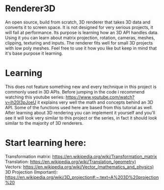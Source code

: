 # Renderer3D
  An open source, build from scratch, 3D renderer that takes 3D data and converts it to screen space.
It is not designed for very serious projects, it will fail at performance. Its purpose is learning how an 3D API handles data. 
Using it you can learn about matrix projection, rotation, cameras, meshes, clipping, texturing and inputs. The renderer fits well for small 3D projects with low poly meshes. Feel free to use it how you like but keep in mind that it's base purpose it learning.


# Learning
This does not feature something new and every technique in this project is commonly used in 3D APIs. Before jumping in the code i recommend watching this youtube series: https://www.youtube.com/watch?v=ih20l3pJoeU it explains very well the math and concepts behind an 3D API. Some of the functions used here are based from this tutorial as well. After learning about 3D rendering you can implement it yourself and you'll see it will look very similar to this project or the series, in fact it should look similar to the majority of 3D renderers.

# Start learning here:
  Transformation matrix: https://en.wikipedia.org/wiki/Transformation_matrix                                                           
  Translation: https://en.wikipedia.org/wiki/Translation_(geometry)  
  Vectors: https://en.wikipedia.org/wiki/Vector_(mathematics_and_physics)  
  3D Projection (Important): https://en.wikipedia.org/wiki/3D_projection#:~:text=A%203D%20projection%20  
  
  
  
